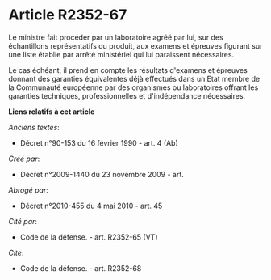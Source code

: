 # Article R2352-67

Le ministre fait procéder par un laboratoire agréé par lui, sur des échantillons représentatifs du produit, aux examens et
épreuves figurant sur une liste établie par arrêté ministériel qui lui paraissent nécessaires. 

Le cas échéant, il prend en compte les résultats d'examens et épreuves donnant des garanties équivalentes déjà effectués dans
un Etat membre de la Communauté européenne par des organismes ou laboratoires offrant les garanties techniques,
professionnelles et d'indépendance nécessaires.

**Liens relatifs à cet article**

_Anciens textes_:

  - Décret n°90-153 du 16 février 1990 - art. 4 (Ab)

_Créé par_:

  - Décret n°2009-1440 du 23 novembre 2009 - art.

_Abrogé par_:

  - Décret n°2010-455 du 4 mai 2010 - art. 45

_Cité par_:

  - Code de la défense. - art. R2352-65 (VT)

_Cite_:

  - Code de la défense. - art. R2352-68
